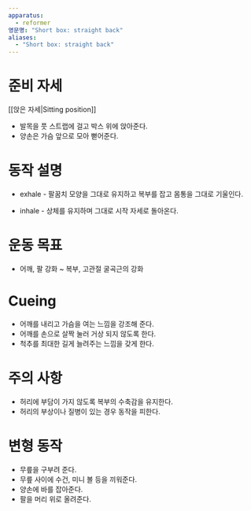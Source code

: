 ```yaml
---
apparatus:
  - reformer
영문명: "Short box: straight back"
aliases:
  - "Short box: straight back"
---
```


# 준비 자세

[[앉은 자세|Sitting position]]

- 발목을 풋 스트랩에 걸고 박스 위에 앉아준다.
- 양손은 가슴 앞으로 모아 뻗어준다.

# 동작 설명

- exhale - 팔꿈치 모양을 그대로 유지하고 복부를 잡고 몸통을 그대로 기울인다.

- inhale - 상체를 유지하며 그대로 시작 자세로 돌아온다.

# 운동 목표

- 어깨, 팔 강화 ~ 복부, 고관절 굴곡근의 강화

# Cueing

- 어깨를 내리고 가슴을 여는 느낌을 강조해 준다.
- 어깨를 손으로 살짝 눌러 거상 되지 않도록 한다.
- 척추를 최대한 길게 늘려주는 느낌을 갖게 한다.

# 주의 사항

- 허리에 부담이 가지 않도록 복부의 수축감을 유지한다.
- 허리의 부상이나 질병이 있는 경우 동작을 피한다.

# 변형 동작

- 무릎을 구부려 준다.
- 무릎 사이에 수건, 미니 볼 등을 끼워준다.
- 양손에 바를 잡아준다.
- 팔을 머리 위로 올려준다.